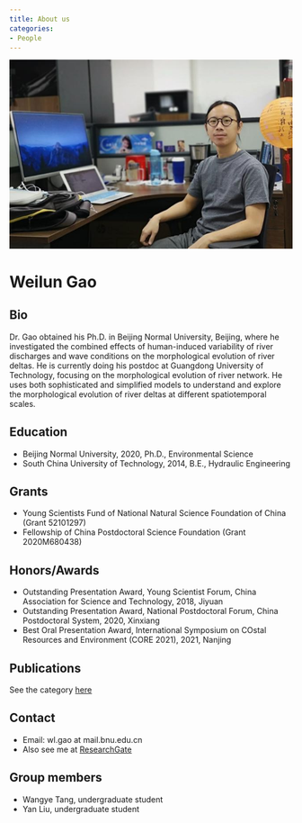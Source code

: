 ```yaml
---
title: About us
categories: 
- People
---
```


![profile](/assets/images/people/WLG2.jpg)
# Weilun Gao
## Bio
Dr. Gao obtained his Ph.D. in Beijing Normal University, Beijing, where he investigated the combined effects of human-induced variability of river discharges and wave conditions on the morphological evolution of river deltas. He is currently doing his postdoc at Guangdong University of Technology, focusing on the morphological evolution of river network. He uses both sophisticated and simplified models to understand and explore the morphological evolution of river deltas at different spatiotemporal scales.

## Education
- Beijing Normal University, 2020, Ph.D., Environmental Science 
- South China University of Technology, 2014, B.E., Hydraulic Engineering

## Grants
- Young Scientists Fund of National Natural Science Foundation of China (Grant 52101297)
- Fellowship of China Postdoctoral Science Foundation (Grant 2020M680438)

## Honors/Awards
- Outstanding Presentation Award, Young Scientist Forum, China Association for Science and Technology, 2018, Jiyuan
- Outstanding Presentation Award, National Postdoctoral Forum, China Postdoctoral System, 2020, Xinxiang
- Best Oral Presentation Award, International Symposium on COstal Resources and Environment (CORE 2021), 2021, Nanjing

## Publications
See the category [here](https://weilungao.github.io/category/#/Publication)

## Contact
- Email: wl.gao at mail.bnu.edu.cn
- Also see me at [ResearchGate](https://www.researchgate.net/profile/Weilun_Gao2)

## Group members
- Wangye Tang, undergraduate student
- Yan Liu, undergraduate student



